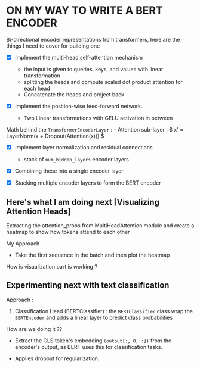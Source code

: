 # ON MY WAY TO WRITE A BERT ENCODER

Bi-directional encoder representations from transformers, here are the things I need to cover for building one
- [x] Implement the multi-head self-attention mechanism
    - the input is given to queries, keys, and values with linear transformation
    - splitting the heads and compute scaled dot product attention for each head
    - Concatenate the heads and project back

- [x] Implement the position-wise feed-forward network. 
    - Two Linear transformations with GELU activation in between

Math behind the `TransformerEncoderLayer` :
    - Attention sub-layer : $ x' = LayerNorm(x + Dropout(Attention(x))) $

- [x] Implement layer normalization and residual connections
    - stack of `num_hidden_layers` encoder layers
- [x] Combining these into a single encoder layer
- [x] Stacking multiple encoder layers to form the BERT encoder


## Here's what I am doing next [Visualizing Attention Heads]

Extracting the attention_probs from MultiHeadAttention module and create a heatmap to show how tokens attend to each other

My Approach

- Take the first sequence in the batch and then plot the heatmap

How is visualization part is working ?


## Experimenting next with text classification

Approach : 

1. Classification Head (BERTClassifier) : the `BERTClassifier` class wrap the `BERTEncoder` and adds a linear layer to predict class probabilities 

How are we doing it ?? 

- Extract the CLS token's embedding `(output[:, 0, :])` from the encoder's output, as BERT uses this for classification tasks.

- Applies dropout for regularization. 